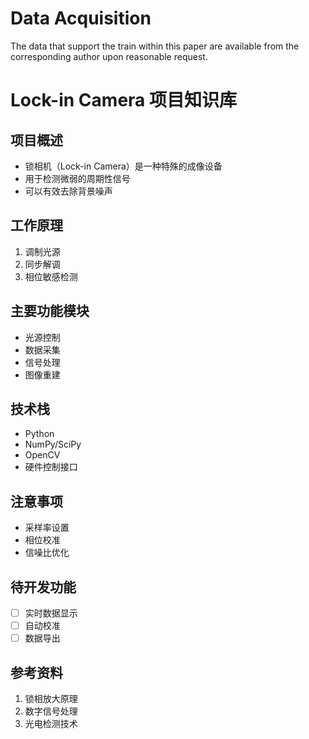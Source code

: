 # Data Acquisition

The data that support the train within this paper are available from the corresponding author upon reasonable request.



# Lock-in Camera 项目知识库

## 项目概述
- 锁相机（Lock-in Camera）是一种特殊的成像设备
- 用于检测微弱的周期性信号
- 可以有效去除背景噪声

## 工作原理
1. 调制光源
2. 同步解调
3. 相位敏感检测

## 主要功能模块
- 光源控制
- 数据采集
- 信号处理
- 图像重建

## 技术栈
- Python
- NumPy/SciPy
- OpenCV
- 硬件控制接口

## 注意事项
- 采样率设置
- 相位校准
- 信噪比优化

## 待开发功能
- [ ] 实时数据显示
- [ ] 自动校准
- [ ] 数据导出

## 参考资料
1. 锁相放大原理
2. 数字信号处理
3. 光电检测技术
